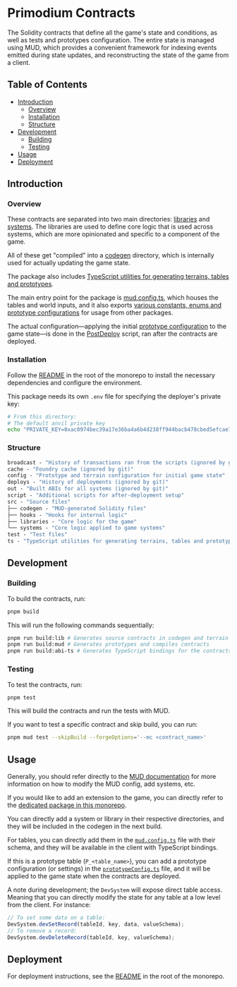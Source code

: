 # Primodium Contracts

The Solidity contracts that define all the game's state and conditions, as well as tests and prototypes configuration. The entire state is managed using MUD, which provides a convenient framework for indexing events emitted during state updates, and reconstructing the state of the game from a client.

## Table of Contents

- [Introduction](#introduction)
  - [Overview](#overview)
  - [Installation](#installation)
  - [Structure](#structure)
- [Development](#development)
  - [Building](#building)
  - [Testing](#testing)
- [Usage](#usage)
- [Deployment](#deployment)

## Introduction

### Overview

These contracts are separated into two main directories: [libraries](./src/libraries) and [systems](./src/systems). The libraries are used to define core logic that is used across systems, which are more opinionated and specific to a component of the game.

All of these get "compiled" into a [codegen](./src/codegen) directory, which is internally used for actually updating the game state.

The package also includes [TypeScript utilities for generating terrains, tables and prototypes](./ts).

The main entry point for the package is [mud.config.ts](./mud.config.ts), which houses the tables and world inputs, and it also exports [various constants, enums and prototype configurations](./config) for usage from other packages.

The actual configuration—applying the initial [prototype configuration](./config/prototypeConfig.ts) to the game state—is done in the [PostDeploy](./script/PostDeploy.s.sol) script, ran after the contracts are deployed.

### Installation

Follow the [README](../../README.md) in the root of the monorepo to install the necessary dependencies and configure the environment.

This package needs its own `.env` file for specifying the deployer's private key:

```bash
# From this directory:
# The default anvil private key
echo "PRIVATE_KEY=0xac0974bec39a17e36ba4a6b4d238ff944bacb478cbed5efcae784d7bf4f2ff80" >> .env
```

### Structure

```ml
broadcast - "History of transactions ran from the scripts (ignored by git)"
cache - "Foundry cache (ignored by git)"
config - "Prototype and terrain configuration for initial game state"
deploys - "History of deployments (ignored by git)"
out - "Built ABIs for all systems (ignored by git)"
script - "Additional scripts for after-deployment setup"
src - "Source files"
├── codegen - "MUD-generated Solidity files"
├── hooks - "Hooks for internal logic"
├── libraries - "Core logic for the game"
└── systems - "Core logic applied to game systems"
test - "Test files"
ts - "TypeScript utilities for generating terrains, tables and prototypes"
```

## Development

### Building

To build the contracts, run:

```bash
pnpm build
```

This will run the following commands sequentially:

```bash
pnpm run build:lib # Generates source contracts in codegen and terrain
pnpm run build:mud # Generates prototypes and compiles contracts
pnpm run build:abi-ts # Generates TypeScript bindings for the contracts
```

### Testing

To test the contracts, run:

```bash
pnpm test
```

This will build the contracts and run the tests with MUD.

If you want to test a specific contract and skip build, you can run:

```bash
pnpm mud test --skipBuild --forgeOptions='--mc <contract_name>'
```

## Usage

Generally, you should refer directly to the [MUD documentation](https://mud.dev/introduction) for more information on how to modify the MUD config, add systems, etc.

If you would like to add an extension to the game, you can directly refer to the [dedicated package in this monorepo](../../examples/template/).

You can directly add a system or library in their respective directories, and they will be included in the codegen in the next build.

For tables, you can directly add them in the [`mud.config.ts`](./mud.config.ts) file with their schema, and they will be available in the client with TypeScript bindings.

If this is a prototype table (`P_<table_name>`), you can add a prototype configuration (or settings) in the [`prototypeConfig.ts`](./config/prototypeConfig.ts) file, and it will be applied to the game state when the contracts are deployed.

A note during development; the `DevSystem` will expose direct table access. Meaning that you can directly modify the state for any table at a low level from the client. For instance:

```typescript
// To set some data on a table:
DevSystem.devSetRecord(tableId, key, data, valueSchema);
// To remove a record:
DevSystem.devDeleteRecord(tableId, key, valueSchema);
```

## Deployment

For deployment instructions, see the [README](../../README.md#deployment) in the root of the monorepo.
